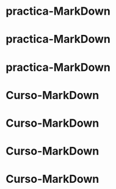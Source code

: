 # practica-MarkDown
# practica-MarkDown
# practica-MarkDown
# Curso-MarkDown
# Curso-MarkDown
# Curso-MarkDown
# Curso-MarkDown
